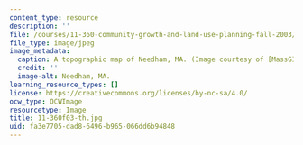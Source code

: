 ```yaml
---
content_type: resource
description: ''
file: /courses/11-360-community-growth-and-land-use-planning-fall-2003/fa3e7705dad86496b965066dd6b94848_11-360f03-th.jpg
file_type: image/jpeg
image_metadata:
  caption: A topographic map of Needham, MA. (Image courtesy of [MassGIS](http://www.state.ma.us/mgis/).)
  credit: ''
  image-alt: Needham, MA.
learning_resource_types: []
license: https://creativecommons.org/licenses/by-nc-sa/4.0/
ocw_type: OCWImage
resourcetype: Image
title: 11-360f03-th.jpg
uid: fa3e7705-dad8-6496-b965-066dd6b94848
---
```

